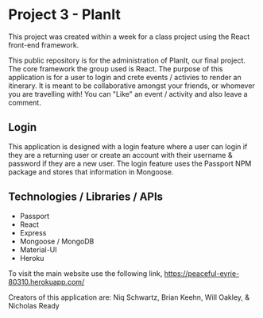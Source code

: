 # Project 3 - PlanIt


This project was created within a week for a class project using the React front-end framework. 

This public repository is for the administration of PlanIt, our final project. The core framework the group used is React. The purpose of this application is for a user to login and crete events / activies to render an itinerary. It is meant to be collaborative amongst your friends, or whomever you are travelling with! You can "Like" an event / activity and also leave a comment.

## Login
This application is designed with a login feature where a user can login if they are a returning user or create an account with their username & password if they are a new user. The login feature uses the Passport NPM package and stores that information in Mongoose. 

## Technologies / Libraries / APIs
* Passport
* React
* Express
* Mongoose / MongoDB
* Material-UI
* Heroku

To visit the main website use the following link, https://peaceful-eyrie-80310.herokuapp.com/


Creators of this application are: Niq Schwartz, Brian Keehn, Will Oakley, & Nicholas Ready
